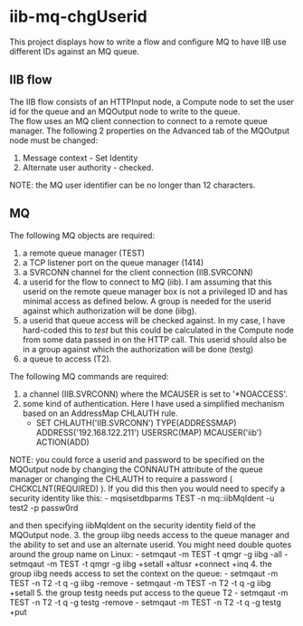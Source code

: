 # iib-mq-chgUserid
This project displays how to write a flow and configure MQ to have IIB use different IDs against an MQ queue.
## IIB flow
The IIB flow consists of an HTTPInput node, a Compute node to set the user id for the queue and an MQOutput node to write to the queue.  
The flow uses an MQ client connection to connect to a remote queue manager.  The following 2 properties on the Advanced
tab of the MQOutput node must be changed:
1. Message context - Set Identity
2. Alternate user authority - checked.

NOTE: the MQ user identifier can be no longer than 12 characters.
## MQ
The following MQ objects are required:
1. a remote queue manager (TEST)
2. a TCP listener port on the queue manager (1414) 
3. a SVRCONN channel for the client connection (IIB.SVRCONN)
4. a userid for the flow to connect to MQ (iib).  I am assuming that this userid on the remote queue manager box is 
not a privileged ID and has minimal access as defined below.  A group is needed for the userid against which authorization will be done (iibg). 
5. a userid that queue access will be checked against.  In my case, I have hard-coded this to *test* but this could be
calculated in the Compute node from some data passed in on the HTTP call.  This userid should also be in a group against which 
the authorization will be done (testg)
6. a queue to access (T2). 

The following MQ commands are required:
1. a channel (IIB.SVRCONN) where the MCAUSER is set to '*NOACCESS'.
2. some kind of authentication.  Here I have used a simplified mechanism based on an AddressMap CHLAUTH rule.
    - SET CHLAUTH('IIB.SVRCONN') TYPE(ADDRESSMAP) ADDRESS('192.168.122.211') USERSRC(MAP) MCAUSER('iib') ACTION(ADD)

NOTE: you could force a userid and password to be specified on the MQOutput node by changing the CONNAUTH attribute of the queue manager or
changing the CHLAUTH to require a password ( CHCKCLNT(REQUIRED) ).  If you did this then you would need to specify a security identity like this:
    - mqsisetdbparms TEST -n mq::iibMqIdent -u test2 -p passw0rd
        
and then specifying iibMqIdent on the security identity field of the MQOutput node.
3. the group iibg needs access to the queue manager and the ability to set and use an alternate userid.  You might need double quotes around the 
group name on Linux:
    - setmqaut -m TEST -t qmgr -g iibg -all
    - setmqaut -m TEST -t qmgr -g iibg +setall +altusr +connect +inq
4. the group iibg needs access to set the context on the queue:
    - setmqaut -m TEST -n T2 -t q -g iibg -remove
    - setmqaut -m TEST -n T2 -t q -g iibg +setall
5. the group testg needs put access to the queue T2
    - setmqaut -m TEST -n T2 -t q -g testg -remove
    - setmqaut -m TEST -n T2 -t q -g testg +put